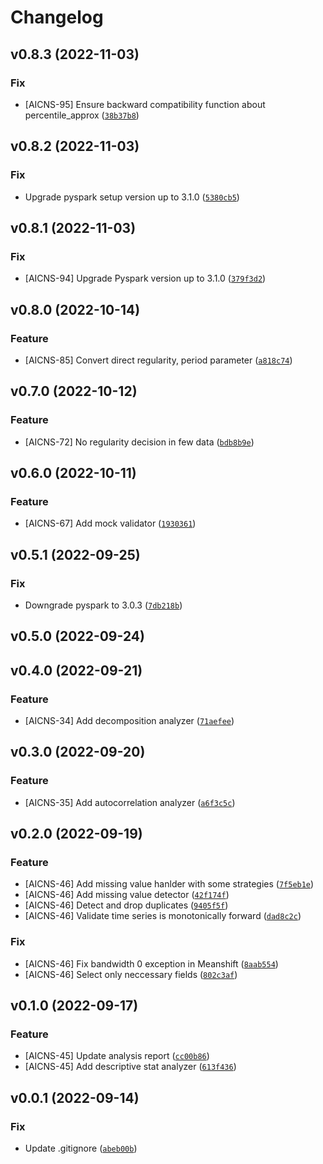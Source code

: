 # Changelog

<!--next-version-placeholder-->

## v0.8.3 (2022-11-03)
### Fix
* [AICNS-95] Ensure backward compatibility function about percentile_approx ([`38b37b8`](https://github.com/Youngmin-An/aicns-univariate-analyzer/commit/38b37b8f25bc51924d37650833e45e3b9bb6426f))

## v0.8.2 (2022-11-03)
### Fix
* Upgrade pyspark setup version up to 3.1.0 ([`5380cb5`](https://github.com/Youngmin-An/aicns-univariate-analyzer/commit/5380cb5b28ad916c11a1ac59f97e910589b66431))

## v0.8.1 (2022-11-03)
### Fix
* [AICNS-94] Upgrade Pyspark version up to 3.1.0 ([`379f3d2`](https://github.com/Youngmin-An/aicns-univariate-analyzer/commit/379f3d26d220555494ff84b12019117584afb2a0))

## v0.8.0 (2022-10-14)
### Feature
* [AICNS-85] Convert direct regularity, period parameter ([`a818c74`](https://github.com/Youngmin-An/aicns-univariate-analyzer/commit/a818c74c07364250a9065f0c14028d242daf473c))

## v0.7.0 (2022-10-12)
### Feature
* [AICNS-72] No regularity decision in few data ([`bdb8b9e`](https://github.com/Youngmin-An/aicns-univariate-analyzer/commit/bdb8b9e1343f84ce19cff982de3b083d9f836a1d))

## v0.6.0 (2022-10-11)
### Feature
* [AICNS-67] Add mock validator ([`1930361`](https://github.com/Youngmin-An/aicns-univariate-analyzer/commit/193036158f29ed9551b83cc39f0f4dcc893b895f))

## v0.5.1 (2022-09-25)
### Fix
* Downgrade pyspark to 3.0.3 ([`7db218b`](https://github.com/Youngmin-An/aicns-univariate-analyzer/commit/7db218b50ced5df830e7975fbc742d9264377933))

## v0.5.0 (2022-09-24)


## v0.4.0 (2022-09-21)
### Feature
* [AICNS-34] Add decomposition analyzer ([`71aefee`](https://github.com/Youngmin-An/aicns-univariate-analyzer/commit/71aefee24233c1a334e05a5517f55186f595c29a))

## v0.3.0 (2022-09-20)
### Feature
* [AICNS-35] Add autocorrelation analyzer ([`a6f3c5c`](https://github.com/Youngmin-An/aicns-univariate-analyzer/commit/a6f3c5cc9458402082bb5fdbdd48f648210e9359))

## v0.2.0 (2022-09-19)
### Feature
* [AICNS-46] Add missing value hanlder with some strategies ([`7f5eb1e`](https://github.com/Youngmin-An/aicns-univariate-analyzer/commit/7f5eb1e4a775d6869f1ca67b5d57cb015da7c8df))
* [AICNS-46] Add missing value detector ([`42f174f`](https://github.com/Youngmin-An/aicns-univariate-analyzer/commit/42f174fc3b398c7353f9e480f839ec49adb9f2a3))
* [AICNS-46] Detect and drop duplicates ([`9405f5f`](https://github.com/Youngmin-An/aicns-univariate-analyzer/commit/9405f5f11a6b527a75186b1c9a4da31331d60fc0))
* [AICNS-46] Validate time series is monotonically forward ([`dad8c2c`](https://github.com/Youngmin-An/aicns-univariate-analyzer/commit/dad8c2ce4062323f0bef2e0572f67752d7d27c2f))

### Fix
* [AICNS-46] Fix bandwidth 0 exception in Meanshift ([`8aab554`](https://github.com/Youngmin-An/aicns-univariate-analyzer/commit/8aab554ffb7f8ed1c19fa68d0daf95bb325eeb07))
* [AICNS-46] Select only neccessary fields ([`802c3af`](https://github.com/Youngmin-An/aicns-univariate-analyzer/commit/802c3af3c801ff5b5e88077c79e5116e37c3d5b3))

## v0.1.0 (2022-09-17)
### Feature
* [AICNS-45] Update analysis report ([`cc00b86`](https://github.com/Youngmin-An/aicns-univariate-analyzer/commit/cc00b86b416e6dffbadf89bb1b36259e429f5b49))
* [AICNS-45] Add descriptive stat analyzer ([`613f436`](https://github.com/Youngmin-An/aicns-univariate-analyzer/commit/613f436b094b7d16bab14f1ce4653042a8a86bc3))

## v0.0.1 (2022-09-14)
### Fix
* Update .gitignore ([`abeb00b`](https://github.com/Youngmin-An/aicns-univariate-analyzer/commit/abeb00b24ec787208e203d0695c689053d1d1788))
